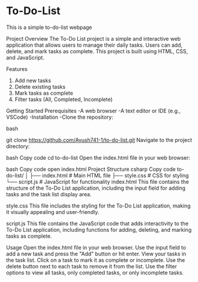 # To-Do-List
This is a simple to-do-list webpage

Project Overview
The To-Do List project is a simple and interactive web application that allows users to manage their daily tasks. Users can add, delete, and mark tasks as complete. This project is built using HTML, CSS, and JavaScript.

Features
1. Add new tasks
2. Delete existing tasks
3. Mark tasks as complete
4. Filter tasks (All, Completed, Incomplete)
   
Getting Started
Prerequisites
-A web browser
-A text editor or IDE (e.g., VSCode)
-Installation
-Clone the repository:

bash

git clone https://github.com/Ayush741-1/to-do-list.git
Navigate to the project directory:

bash
Copy code
cd to-do-list
Open the index.html file in your web browser:

bash
Copy code
open index.html
Project Structure
csharp
Copy code
to-do-list/
│
├── index.html       # Main HTML file
├── style.css        # CSS for styling
└── script.js        # JavaScript for functionality
index.html
This file contains the structure of the To-Do List application, including the input field for adding tasks and the task list display area.

style.css
This file includes the styling for the To-Do List application, making it visually appealing and user-friendly.

script.js
This file contains the JavaScript code that adds interactivity to the To-Do List application, including functions for adding, deleting, and marking tasks as complete.

Usage
Open the index.html file in your web browser.
Use the input field to add a new task and press the "Add" button or hit enter.
View your tasks in the task list.
Click on a task to mark it as complete or incomplete.
Use the delete button next to each task to remove it from the list.
Use the filter options to view all tasks, only completed tasks, or only incomplete tasks.
